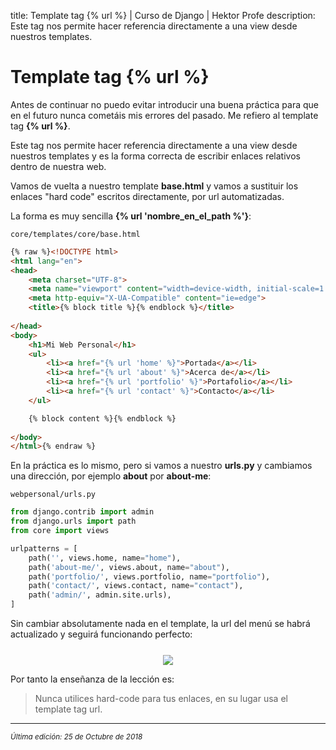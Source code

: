 title: Template tag &#123;% url %&#125; | Curso de Django | Hektor Profe
description: Este tag nos permite hacer referencia directamente a una view desde nuestros templates.

# Template tag &#123;% url %&#125;

Antes de continuar no puedo evitar introducir una buena práctica para que en el futuro nunca cometáis mis errores del pasado. Me refiero al template tag **&#123;% url %&#125;**. 

Este tag nos permite hacer referencia directamente a una view desde nuestros templates y es la forma correcta de escribir enlaces relativos dentro de nuestra web.

Vamos de vuelta a nuestro template **base.html** y vamos a sustituir los enlaces "hard code" escritos directamente, por url automatizadas. 

La forma es muy sencilla **&#123;% url 'nombre_en_el_path %'&#125;**:

`core/templates/core/base.html`
```html
{% raw %}<!DOCTYPE html>
<html lang="en">
<head>
    <meta charset="UTF-8">
    <meta name="viewport" content="width=device-width, initial-scale=1.0">
    <meta http-equiv="X-UA-Compatible" content="ie=edge">
    <title>{% block title %}{% endblock %}</title>
    
</head>
<body>
    <h1>Mi Web Personal</h1>
    <ul>
        <li><a href="{% url 'home' %}">Portada</a></li>
        <li><a href="{% url 'about' %}">Acerca de</a></li>
        <li><a href="{% url 'portfolio' %}">Portafolio</a></li>
        <li><a href="{% url 'contact' %}">Contacto</a></li>
    </ul>

    {% block content %}{% endblock %}
    
</body>
</html>{% endraw %}
``` 

En la práctica es lo mismo, pero si vamos a nuestro **urls.py** y cambiamos una dirección, por ejemplo **about** por **about-me**:

`webpersonal/urls.py`
```python
from django.contrib import admin
from django.urls import path
from core import views

urlpatterns = [
    path('', views.home, name="home"),
    path('about-me/', views.about, name="about"),
    path('portfolio/', views.portfolio, name="portfolio"),
    path('contact/', views.contact, name="contact"),
    path('admin/', admin.site.urls),
]
```

Sin cambiar absolutamente nada en el template, la url del menú se habrá actualizado y seguirá funcionando perfecto:

<div style="text-align:center;margin-top:25px"><img src="{{cdn}}/django/23.png"/></div>

Por tanto la enseñanza de la lección es:

> Nunca utilices hard-code para tus enlaces, en su lugar usa el template tag url.

___
<small class="edited"><i>Última edición: 25 de Octubre de 2018</i></small>